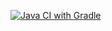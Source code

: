 [![Java CI with Gradle](https://github.com/Serrgif/Patterns-Task1/actions/workflows/gradle.yml/badge.svg)](https://github.com/Serrgif/Patterns-Task1/actions/workflows/gradle.yml)